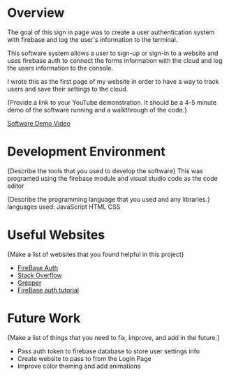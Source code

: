 # Overview
The goal of this sign in page was to create a user authentication system with firebase and log the user's information to the terminal.

This software system allows a user to sign-up or sign-in to a website and uses firebase auth to connect the forms information with the cloud and log the users information to the console.

I wrote this as the first page of my website in order to have a way to track users and save their settings to the cloud.

{Provide a link to your YouTube demonstration.  It should be a 4-5 minute demo of the software running and a walkthrough of the code.}

[Software Demo Video](https://www.loom.com/share/29f87775bb6e452da14bf79e0cc0e777)

# Development Environment

{Describe the tools that you used to develop the software}
This was programed using the firebase module and visual studio code as the code editor

{Describe the programming language that you used and any libraries.}
languages used:
JavaScript
HTML
CSS

# Useful Websites

{Make a list of websites that you found helpful in this project}
* [FireBase Auth](https://firebase.google.com/docs/auth)
* [Stack Overflow](https://stackoverflow.com/)
* [Grepper](https://chrome.google.com/webstore/detail/grepper/amaaokahonnfjjemodnpmeenfpnnbkco?hl=en)
* [FireBase auth tutorial](https://www.youtube.com/watch?v=aN1LnNq4z54&list=PL4cUxeGkcC9jUPIes_B8vRjn1_GaplOPQ)

# Future Work

{Make a list of things that you need to fix, improve, and add in the future.}
* Pass auth token to firebase database to store user settings info
* Create website to pass to from the Login Page
* Improve color theming and add animations